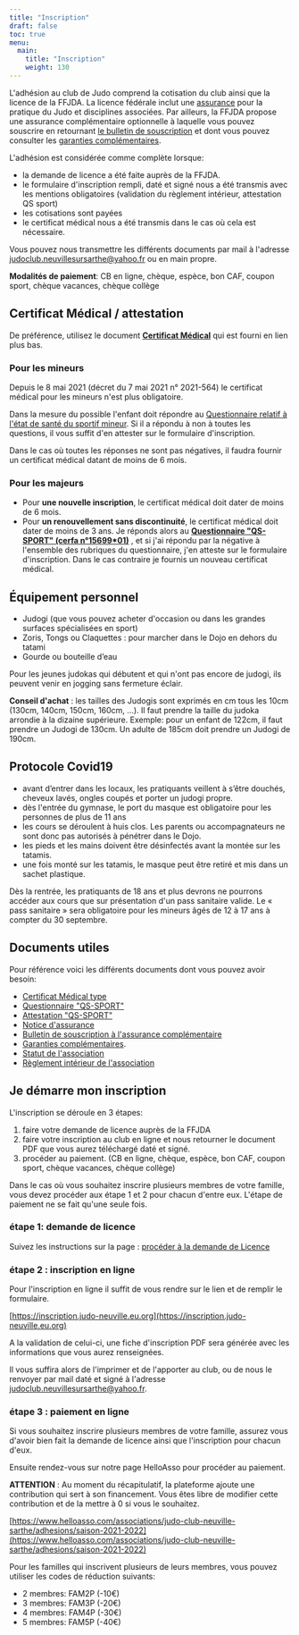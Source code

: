 ```yaml
---
title: "Inscription"
draft: false
toc: true
menu:
  main:
    title: "Inscription"
    weight: 130
---
```



L'adhésion au club de Judo comprend la cotisation du club ainsi que la licence
de la FFJDA. La licence fédérale inclut une
[assurance](https://www.ffjudo.com/uploads/elfinder/JURIDIQUE/ASSURANCES/2020/Affiche%20information-JUDO%202020%202021.pdf)
pour la pratique du Judo et disciplines associées. Par ailleurs, la FFJDA
propose une assurance complémentaire optionnelle à laquelle vous pouvez
souscrire en retournant [le bulletin de
souscription](https://www.ffjudo.com/uploads/elfinder/JURIDIQUE/ASSURANCES/2020/Bulletin%20de%20souscription%20IA%20Compl%C3%A9mentaire%202020%202021.pdf)
et dont vous pouvez consulter les [garanties
complémentaires](https://www.ffjudo.com/uploads/elfinder/JURIDIQUE/ASSURANCES/2020/Notice%20information%20garanties%20compl%C3%A9mentaires%20FFJDA%202020%202021.pdf).

L'adhésion est considérée comme complète lorsque:
- la demande de licence a été faite auprès de la FFJDA.
- le formulaire d'inscription rempli, daté et signé nous a été transmis avec les mentions obligatoires (validation du règlement intérieur, attestation QS sport) 
- les cotisations sont payées
- le certificat médical nous a été transmis dans le cas où cela est nécessaire.

Vous pouvez nous transmettre les différents documents par mail à l'adresse
judoclub.neuvillesursarthe@yahoo.fr ou en main propre.

**Modalités de paiement**: CB en ligne, chèque, espèce, bon CAF, coupon sport, chèque vacances, chèque collège

## Certificat Médical / attestation

De préférence, utilisez le document **[Certificat
  Médical](https://drive.google.com/file/d/0B2I1jJYO2qirNFhEZGh5TEl3NFE/view)**
  qui est fourni en lien plus bas.

### Pour les mineurs

Depuis le 8 mai 2021 (décret du 7 mai 2021 n° 2021-564) le certificat médical
pour les mineurs n'est plus obligatoire.

Dans la mesure du possible l'enfant doit répondre au [Questionnaire relatif à
l'état de santé du sportif
mineur](https://fr.calameo.com/read/003279326e1480f5e3975?view=slide&page=1). Si
il a répondu à non à toutes les questions, il vous suffit d'en attester sur le
formulaire d'inscription. 

Dans le cas où toutes les réponses ne sont pas négatives, il faudra fournir un
certificat médical datant de moins de 6 mois.

### Pour les majeurs

- Pour **une nouvelle inscription**, le certificat médical doit dater de moins
de 6 mois.
- Pour **un renouvellement sans discontinuité**, le certificat médical doit
dater de moins de 3 ans. Je réponds alors au **[Questionnaire
"QS-SPORT" (cerfa n°15699*01)](http://dev.licences-ffjudo.com/FFJDA_licences/Documents/QS-SPORT%20cerfa_15699.pdf)**
, et si j'ai répondu par la négative à l'ensemble des rubriques du
questionnaire, j'en atteste sur le formulaire d'inscription. Dans le cas
contraire je fournis un nouveau certificat médical.

## Équipement personnel
- Judogi (que vous pouvez acheter d'occasion ou dans les grandes surfaces spécialisées en sport)
- Zoris, Tongs ou Claquettes : pour marcher dans le Dojo en dehors du tatami
- Gourde ou bouteille d’eau

Pour les jeunes judokas qui débutent et qui n'ont pas encore de judogi, ils
peuvent venir en jogging sans fermeture éclair.

**Conseil d'achat** : les tailles des Judogis sont exprimés en cm tous les 10cm
(130cm, 140cm, 150cm, 160cm, ...). Il faut prendre la taille du judoka arrondie
à la dizaine supérieure. Exemple: pour un enfant de 122cm, il faut prendre un
Judogi de 130cm. Un adulte de 185cm doit prendre un Judogi de 190cm.

## Protocole Covid19
- avant d’entrer dans les locaux, les pratiquants veillent à s’être douchés,
  cheveux lavés, ongles coupés et porter un judogi propre.
- dès l'entrée du gymnase, le port du masque est obligatoire pour les personnes
  de plus de 11 ans
- les cours se déroulent à huis clos. Les parents ou accompagnateurs ne sont
  donc pas autorisés à pénétrer dans le Dojo.
- les pieds et les mains doivent être désinfectés avant la montée sur les
  tatamis.
- une fois monté sur les tatamis, le masque peut être retiré et mis dans un
  sachet plastique.
  
Dès la rentrée, les pratiquants de 18 ans et plus devrons ne pourrons accéder
aux cours que sur présentation d'un pass sanitaire valide. Le « pass sanitaire »
sera obligatoire pour les mineurs âgés de 12 à 17 ans à compter du 30 septembre.


## Documents utiles
Pour référence voici les différents documents dont vous pouvez avoir besoin:
* [Certificat Médical type](https://drive.google.com/file/d/0B2I1jJYO2qirNFhEZGh5TEl3NFE/view)
* [Questionnaire "QS-SPORT"](http://dev.licences-ffjudo.com/FFJDA_licences/Documents/QS-SPORT%20cerfa_15699.pdf)
* [Attestation "QS-SPORT"](https://dev.licences-ffjudo.com/espacelicence/Fichiers/ATTESTATION%20QS%20sport.pdf)
* [Notice d'assurance](https://www.ffjudo.com/uploads/elfinder/JURIDIQUE/ASSURANCES/2020/Affiche%20information-JUDO%202020%202021.pdf)
* [Bulletin de souscription à l'assurance complémentaire](https://www.ffjudo.com/uploads/elfinder/JURIDIQUE/ASSURANCES/2020/Bulletin%20de%20souscription%20IA%20Compl%C3%A9mentaire%202020%202021.pdf)
* [Garanties complémentaires](https://www.ffjudo.com/uploads/elfinder/JURIDIQUE/ASSURANCES/2020/Notice%20information%20garanties%20compl%C3%A9mentaires%20FFJDA%202020%202021.pdf).
* [Statut de l'association](https://judo-neuville.eu.org/association/statut "Statut")
* [Règlement intérieur de l'association](https://judo-neuville.eu.org/association/reglement-interieur "Règlement intérieur du club")


## Je démarre mon inscription

L'inscription se déroule en 3 étapes:
1. faire votre demande de licence auprès de la FFJDA
2. faire votre inscription au club en ligne et nous retourner le document PDF que vous
   aurez téléchargé daté et signé.
3. procéder au paiement. (CB en ligne, chèque, espèce, bon CAF, coupon sport, chèque vacances, chèque collège)

Dans le cas où vous souhaitez inscrire plusieurs membres de votre famille, vous
devez procéder aux étape 1 et 2 pour chacun d'entre eux. L'étape de paiement ne
se fait qu'une seule fois.



### étape 1: demande de licence

Suivez les instructions sur la page : [procéder à la demande de Licence](https://judo-neuville.eu.org/inscription/licence-ffjda "Demande de Licence FFJDA")

### étape 2 : inscription en ligne

Pour l'inscription en ligne il suffit de vous rendre sur le lien et de remplir
le formulaire.

[https://inscription.judo-neuville.eu.org](https://inscription.judo-neuville.eu.org)

A la validation de celui-ci, une fiche d'inscription PDF
sera générée avec les informations que vous aurez renseignées.

Il vous suffira alors de l'imprimer et de l'apporter au club, ou de nous le
renvoyer par mail daté et signé à l'adresse judoclub.neuvillesursarthe@yahoo.fr.

### étape 3 : paiement en ligne

Si vous souhaitez inscrire plusieurs membres de votre famille, assurez vous
d'avoir bien fait la demande de licence ainsi que l'inscription pour chacun d'eux.

Ensuite rendez-vous sur notre page HelloAsso pour procéder au paiement.

**ATTENTION** : Au moment du récapitulatif, la plateforme ajoute une contribution qui sert à
son financement. Vous êtes libre de modifier cette contribution et de la
mettre à 0 si vous le souhaitez.

[https://www.helloasso.com/associations/judo-club-neuville-sarthe/adhesions/saison-2021-2022](https://www.helloasso.com/associations/judo-club-neuville-sarthe/adhesions/saison-2021-2022)


Pour les familles qui inscrivent plusieurs de leurs membres, vous pouvez
utiliser les codes de réduction suivants:
  - 2 membres: FAM2P (-10€)
  - 3 membres: FAM3P (-20€)
  - 4 membres: FAM4P (-30€)
  - 5 membres: FAM5P (-40€)



